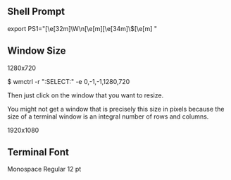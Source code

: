 ## Shell Prompt

export PS1="\[\e[32m\]\W\n\[\e[m\]\[\e[34m\]\\$\[\e[m\] "

## Window Size

1280x720

$ wmctrl -r ":SELECT:" -e 0,-1,-1,1280,720

Then just click on the window that you want to resize.

You might not get a window that is precisely this size in pixels because the size of a terminal window is an integral number of rows and columns.

1920x1080

## Terminal Font

Monospace Regular 12 pt